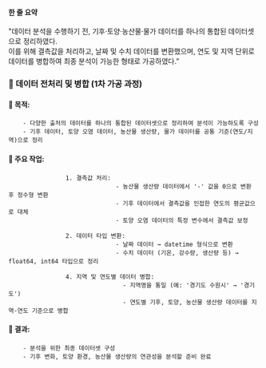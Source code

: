 #### 한 줄 요약  
"데이터 분석을 수행하기 전, 기후·토양·농산물·물가 데이터를 하나의 통합된 데이터셋으로 정리하였다.  
이를 위해 결측값을 처리하고, 날짜 및 수치 데이터를 변환했으며, 연도 및 지역 단위로 데이터를 병합하여 최종 분석이 가능한 형태로 가공하였다."  






### 📂 데이터 전처리 및 병합 (1차 가공 과정)  
#### 📌 목적:  
        - 다양한 출처의 데이터를 하나의 통합된 데이터셋으로 정리하여 분석이 가능하도록 구성  
        - 기후 데이터, 토양 오염 데이터, 농산물 생산량, 물가 데이터를 공통 기준(연도/지역)으로 정리  
#### 📌 주요 작업:  
                    1. 결측값 처리:  
                                  - 농산물 생산량 데이터에서 '-' 값을 0으로 변환 후 정수형 변환  
                                  - 기후 데이터에서 결측값을 인접한 연도의 평균값으로 대체  
                                  - 토양 오염 데이터의 특정 변수에서 결측값 보정  

                    2. 데이터 타입 변환:  
                                  - 날짜 데이터 → datetime 형식으로 변환  
                                  - 수치 데이터 (기온, 강수량, 생산량 등) → float64, int64 타입으로 정리  
                    
                    4. 지역 및 연도별 데이터 병합:  
                                    - 지역명을 통일 (예: '경기도 수원시' → '경기도')  
                                    - 연도별 기후, 토양, 농산물 생산량 데이터를 지역-연도 기준으로 병합  
#### 📌 결과:  
        - 분석을 위한 최종 데이터셋 구성  
        - 기후 변화, 토양 환경, 농산물 생산량의 연관성을 분석할 준비 완료  

